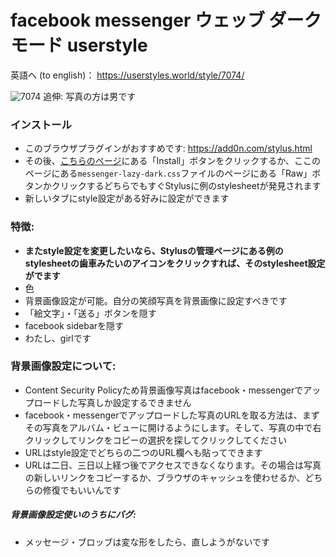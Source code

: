 # facebook messenger ウェッブ ダークモード userstyle
英語へ (to english)： https://userstyles.world/style/7074/

![7074](https://user-images.githubusercontent.com/36298836/218753658-229d3668-ef84-4747-8fb6-2ffd338d1e55.png)
追伸: 写真の方は男です

### インストール
- このブラウザプラグインがおすすめです: https://add0n.com/stylus.html
- その後、[こちらのページ](https://userstyles.world/style/7074/)にある「Install」ボタンをクリックするか、ここのページにある`messenger-lazy-dark.css`ファイルのページにある「Raw」ボタンかクリックするどちらでもすぐStylusに例のstylesheetが発見されます
- 新しいタブにstyle設定がある好みに設定ができます

### 特徴:
- **またstyle設定を変更したいなら、Stylusの管理ページにある例のstylesheetの歯車みたいのアイコンをクリックすれば、そのstylesheet設定がでます**
- 色
- 背景画像設定が可能。自分の笑顔写真を背景画像に設定すべきです
- 「絵文字」・「送る」ボタンを隠す
- facebook sidebarを隠す
- わたし、girlです

### 背景画像設定について:
- Content Security Policyため背景画像写真はfacebook・messengerでアップロードした写真しか設定するできません
- facebook・messengerでアップロードした写真のURLを取る方法は、まずその写真をアルバム・ビューに開けるようにします。そして、写真の中で右クリックしてリンクをコピーの選択を探してクリックしてください
- URLはstyle設定でどちらの二つのURL欄へも貼ってできます
- URLは二日、三日以上経つ後でアクセスできなくなります。その場合は写真の新しいリンクをコピーするか、ブラウザのキャッシュを使わせるか、どちらの修復でもいいんです

##### 背景画像設定使いのうちにバグ:
 - メッセージ・ブロッブは変な形をしたら、直しようがないです
